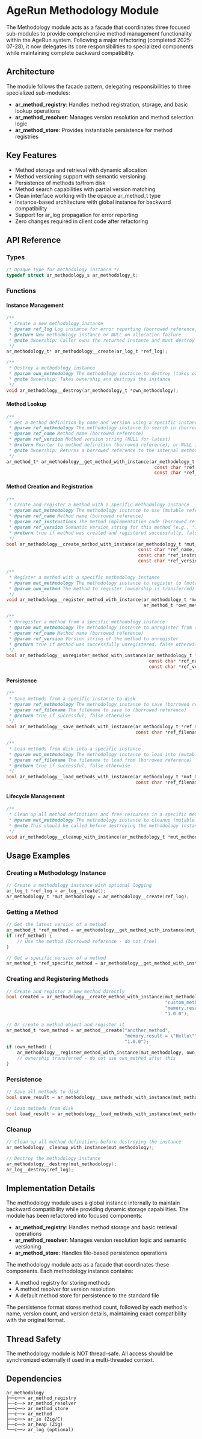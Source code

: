 # AgeRun Methodology Module

The Methodology module acts as a facade that coordinates three focused sub-modules to provide comprehensive method management functionality within the AgeRun system. Following a major refactoring (completed 2025-07-28), it now delegates its core responsibilities to specialized components while maintaining complete backward compatibility.

## Architecture

The module follows the facade pattern, delegating responsibilities to three specialized sub-modules:

- **ar_method_registry**: Handles method registration, storage, and basic lookup operations
- **ar_method_resolver**: Manages version resolution and method selection logic
- **ar_method_store**: Provides instantiable persistence for method registries

## Key Features

- Method storage and retrieval with dynamic allocation
- Method versioning support with semantic versioning
- Persistence of methods to/from disk
- Method search capabilities with partial version matching
- Clean interface working with the opaque ar_method_t type
- Instance-based architecture with global instance for backward compatibility
- Support for ar_log propagation for error reporting
- Zero changes required in client code after refactoring

## API Reference

### Types

```c
/* Opaque type for methodology instance */
typedef struct ar_methodology_s ar_methodology_t;
```

### Functions

#### Instance Management

```c
/**
 * Create a new methodology instance
 * @param ref_log Log instance for error reporting (borrowed reference, may be NULL)
 * @return New methodology instance or NULL on allocation failure
 * @note Ownership: Caller owns the returned instance and must destroy it
 */
ar_methodology_t* ar_methodology__create(ar_log_t *ref_log);

/**
 * Destroy a methodology instance
 * @param own_methodology The methodology instance to destroy (takes ownership)
 * @note Ownership: Takes ownership and destroys the instance
 */
void ar_methodology__destroy(ar_methodology_t *own_methodology);
```

#### Method Lookup

```c
/**
 * Get a method definition by name and version using a specific instance
 * @param ref_methodology The methodology instance to search in (borrowed reference)
 * @param ref_name Method name (borrowed reference)
 * @param ref_version Method version string (NULL for latest)
 * @return Pointer to method definition (borrowed reference), or NULL if not found
 * @note Ownership: Returns a borrowed reference to the internal method
 */
ar_method_t* ar_methodology__get_method_with_instance(ar_methodology_t *ref_methodology,
                                                       const char *ref_name,
                                                       const char *ref_version);
```

#### Method Creation and Registration

```c
/**
 * Create and register a method with a specific methodology instance
 * @param mut_methodology The methodology instance to use (mutable reference)
 * @param ref_name Method name (borrowed reference)
 * @param ref_instructions The method implementation code (borrowed reference)
 * @param ref_version Semantic version string for this method (e.g., "1.0.0")
 * @return true if method was created and registered successfully, false otherwise
 */
bool ar_methodology__create_method_with_instance(ar_methodology_t *mut_methodology,
                                                 const char *ref_name,
                                                 const char *ref_instructions,
                                                 const char *ref_version);

/**
 * Register a method with a specific methodology instance
 * @param mut_methodology The methodology instance to register to (mutable reference)
 * @param own_method The method to register (ownership is transferred)
 */
void ar_methodology__register_method_with_instance(ar_methodology_t *mut_methodology,
                                                   ar_method_t *own_method);

/**
 * Unregister a method from a specific methodology instance
 * @param mut_methodology The methodology instance to unregister from (mutable reference)
 * @param ref_name Method name (borrowed reference)
 * @param ref_version Version string of the method to unregister
 * @return true if method was successfully unregistered, false otherwise
 */
bool ar_methodology__unregister_method_with_instance(ar_methodology_t *mut_methodology,
                                                     const char *ref_name,
                                                     const char *ref_version);
```

#### Persistence

```c
/**
 * Save methods from a specific instance to disk
 * @param ref_methodology The methodology instance to save (borrowed reference)
 * @param ref_filename The filename to save to (borrowed reference)
 * @return true if successful, false otherwise
 */
bool ar_methodology__save_methods_with_instance(ar_methodology_t *ref_methodology,
                                                const char *ref_filename);

/**
 * Load methods from disk into a specific instance
 * @param mut_methodology The methodology instance to load into (mutable reference)
 * @param ref_filename The filename to load from (borrowed reference)
 * @return true if successful, false otherwise
 */
bool ar_methodology__load_methods_with_instance(ar_methodology_t *mut_methodology,
                                                const char *ref_filename);
```

#### Lifecycle Management

```c
/**
 * Clean up all method definitions and free resources in a specific methodology instance
 * @param mut_methodology The methodology instance to cleanup (mutable reference)
 * @note This should be called before destroying the methodology instance
 */
void ar_methodology__cleanup_with_instance(ar_methodology_t *mut_methodology);
```

## Usage Examples

### Creating a Methodology Instance

```c
// Create a methodology instance with optional logging
ar_log_t *ref_log = ar_log__create();
ar_methodology_t *mut_methodology = ar_methodology__create(ref_log);
```

### Getting a Method

```c
// Get the latest version of a method
ar_method_t *ref_method = ar_methodology__get_method_with_instance(mut_methodology, "echo_method", NULL);
if (ref_method) {
    // Use the method (borrowed reference - do not free)
}

// Get a specific version of a method
ar_method_t *ref_specific_method = ar_methodology__get_method_with_instance(mut_methodology, "echo_method", "2.0.0");
```

### Creating and Registering Methods

```c
// Create and register a new method directly
bool created = ar_methodology__create_method_with_instance(mut_methodology,
                                                           "custom_method",
                                                           "memory.result = memory.input",
                                                           "1.0.0");

// Or create a method object and register it
ar_method_t *own_method = ar_method__create("another_method",
                                            "memory.result = \"Hello\"",
                                            "1.0.0");
if (own_method) {
    ar_methodology__register_method_with_instance(mut_methodology, own_method);
    // ownership transferred - do not use own_method after this
}
```

### Persistence

```c
// Save all methods to disk
bool save_result = ar_methodology__save_methods_with_instance(mut_methodology, "methodology.agerun");

// Load methods from disk
bool load_result = ar_methodology__load_methods_with_instance(mut_methodology, "methodology.agerun");
```

### Cleanup

```c
// Clean up all method definitions before destroying the instance
ar_methodology__cleanup_with_instance(mut_methodology);

// Destroy the methodology instance
ar_methodology__destroy(mut_methodology);
ar_log__destroy(ref_log);
```

## Implementation Details

The methodology module uses a global instance internally to maintain backward compatibility while providing dynamic storage capabilities. The module has been refactored into focused components:

- **ar_method_registry**: Handles method storage and basic retrieval operations
- **ar_method_resolver**: Manages version resolution logic and semantic versioning
- **ar_method_store**: Handles file-based persistence operations

The methodology module acts as a facade that coordinates these components. Each methodology instance contains:
- A method registry for storing methods
- A method resolver for version resolution
- A default method store for persistence to the standard file

The persistence format stores method count, followed by each method's name, version count, and version details, maintaining exact compatibility with the original format.

## Thread Safety

The methodology module is NOT thread-safe. All access should be synchronized externally if used in a multi-threaded context.

## Dependencies

```
ar_methodology
├──c──> ar_method_registry
├──c──> ar_method_resolver
├──c──> ar_method_store
├──c──> ar_method
├──c──> ar_io (Zig/C)
├──c──> ar_heap (Zig)
└──c──> ar_log (optional)
```
